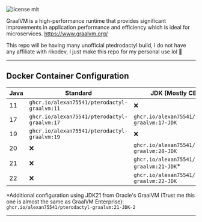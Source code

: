 
![license mit](https://img.shields.io/badge/license-MIT-green)

GraalVM is a high-performance runtime that provides significant improvements in application performance and efficiency which is ideal for microservices. https://www.graalvm.org/


This repo will be having many unofficial ptedrodactyl build, I do not have any affiliate with rikodev, I just make this repo for my personal use lol 🧐

___

## Docker Container Configuration

| Java | Standard                               	     | JDK (Mostly CE Build)                              | Enterprise                                      |
|------	|--------------------------------------------- |--------------------------------------------------- |------------------------------------------------ |
| 11    | `ghcr.io/alexan75541/pterodactyl-graalvm:11` | ❌                                          	    | `ghcr.io/alexan75541/pterodactyl-graalvm:11-EE` |
| 17    | `ghcr.io/alexan75541/pterodactyl-graalvm:17` | `ghcr.io/alexan75541/pterodactyl-graalvm:17-JDK` 	| `ghcr.io/alexan75541/pterodactyl-graalvm:17-EE` |
| 19   	| `ghcr.io/alexan75541/pterodactyl-graalvm:19` | ❌                                          	    | ❌                                         	  |
| 20   	| ❌                                     	   | `ghcr.io/alexan75541/pterodactyl-graalvm:20-JDK` 	| ❌                                         	  |
| 21   	| ❌                                           | `ghcr.io/alexan75541/pterodactyl-graalvm:21-JDK`*  | ❌                                         	  |
| 22    | ❌                                     	   | `ghcr.io/alexan75541/pterodactyl-graalvm:22-JDK` 	| ❌                                         	  |

*Additional configuration using JDK21 from Oracle's GraalVM (Trust me this one is almost the same as GraalVM Enterprise): `ghcr.io/alexan75541/pterodactyl-graalvm:21-JDK-2`
___
